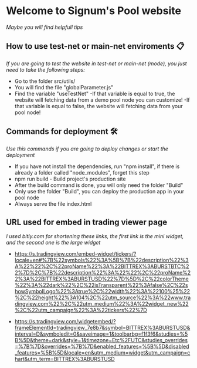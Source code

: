 # Welcome to Signum's Pool website

_Maybe you will find helpfull tips_

## How to use test-net or main-net enviroments 📋

_If you are going to test the website in test-net or main-net (mode), you just need to take the following steps:_

-   Go to the folder src/utils/
-   You will find the file "globalParameter.js"
-   Find the variable "useTestNet"
    -If that variable is equal to true, the website will fetching data from a demo pool node you can customize!
    -If that variable is equal to false, the website will fetching data from your pool node!

## Commands for deployment 🛠️

_Use this commands if you are going to deploy changes or start the deployment_

-   If you have not install the dependencies, run "npm install", if there is already a folder called "node_modules", forget this step
-   npm run build - Build project's production site
-   After the build command is done, you will only need the folder "Build"
-   Only use the folder "Build", you can deploy the production app in your pool node
-   Always serve the file index.html

## URL used for embed in trading viewer page

_I used bitly.com for shortening these links, the first link is the mini widget, and the second one is the large widget_

-   https://s.tradingview.com/embed-widget/tickers/?locale=en#%7B%22symbols%22%3A%5B%7B%22description%22%3A%22%22%2C%22proName%22%3A%22BITTREX%3ABURSTBTC%22%7D%2C%7B%22description%22%3A%22%22%2C%22proName%22%3A%22BITTREX%3ABURSTUSD%22%7D%5D%2C%22colorTheme%22%3A%22dark%22%2C%22isTransparent%22%3Afalse%2C%22showSymbolLogo%22%3Atrue%2C%22width%22%3A%22100%25%22%2C%22height%22%3A104%2C%22utm_source%22%3A%22www.tradingview.com%22%2C%22utm_medium%22%3A%22widget_new%22%2C%22utm_campaign%22%3A%22tickers%22%7D

-   https://s.tradingview.com/widgetembed/?frameElementId=tradingview_7e8b7&symbol=BITTREX%3ABURSTUSD&interval=D&symboledit=0&saveimage=1&toolbarbg=f1f3f6&studies=%5B%5D&theme=dark&style=1&timezone=Etc%2FUTC&studies_overrides=%7B%7D&overrides=%7B%7D&enabled_features=%5B%5D&disabled_features=%5B%5D&locale=en&utm_medium=widget&utm_campaign=chart&utm_term=BITTREX%3ABURSTUSD
